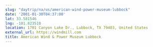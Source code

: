 ```yaml
---
slug: "daytrip/na/us/american-wind-power-museum-lubbock"
date: '2001-01-30T04:37:00'
lat: 33.581546
lng: -101.823510
location: 1701 Canyon Lake Dr., Lubbock, TX 79403, United States
external_url: https://windmill.com
title: American Wind & Power Museum Lubbock
---
```




